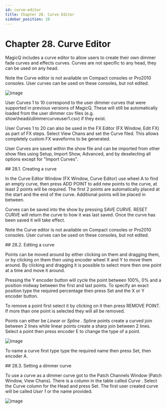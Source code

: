 ```yaml
---
id: curve-editor
title: Chapter 28. Curve Editor
sidebar_position: 28
---
```


# Chapter&nbsp;28.&nbsp;Curve Editor
<p>
    MagicQ includes a curve editor to allow users to create their own dimmer fade curves and effects curves. Curves are not specific to any
    head, they can be used on any head.
</p>
<p>
    Note the Curve editor is not available on Compact consoles or Pro2010 consoles. User curves can be used on these consoles, but not
    edited.
</p>
<p>
    <span class="inlinemediaobject">
        <img src="https://secure.chamsys.co.uk/help/documentation/magicq/images/curveeditor_scurve.png" alt="image" />
    </span>
</p>
<p>
    User Curves 1 to 10 correspond to the user dimmer curves that were supported in previous versions of MagicQ. These will still be
    automatically loaded from the user dimmer csv files (e.g. show\heads\dimmercurveuser1.csv) if they exist.
</p>
<p>
    User Curves 1 to 20 can also be used in the FX Editor (FX Window, Edit FX) as part of FX steps. Select View Chans and set the Curve
    filed. This allows completely custom FX waveforms to be generated.
</p>
<p>
    User Curves are saved within the show file and can be imported from other show files using Setup, Import Show, Advanced, and by
    deselecting all options except for "Import Curves".
</p>
<div class="section">
    ## 28.1.&nbsp;Creating a curve
    <p>
        In the Curve Editor Window (FX Window, Curve Editor) use wheel A to find an empty curve, then press ADD POINT to add new points to
        the curve, at least 2 points will be required. The first 2 points are automatically placed at the start and the end of the curve.
        Additional points will be placed in between.
    </p>
    <p>
        Curves can be saved into the show by pressing SAVE CURVE. RESET CURVE will return the curve to how it was last saved. Once the curve
        has been saved it will take effect.
    </p>
    <p>
        Note the Curve editor is not available on Compact consoles or Pro2010 consoles. User curves can be used on these consoles, but not
        edited.
    </p>
</div>
<div class="section">
    ## 28.2.&nbsp;Editing a curve
    <p>
        Points can be moved around by either clicking on them and dragging them, or by clicking on them then using encoder wheel X and Y to
        move them around. By clicking and dragging it is possible to select more then one point at a time and move it around.
    </p>
    <p>
        Pressing the Y encoder button will cycle the point between 100%, 0% and a position midway between the first and last points. To
        specify an exact position type the required percentage then press Set and the X or Y encoder button.
    </p>
    <p>
        To remove a point first select it by clicking on it then press REMOVE POINT. If more than one point is selected they will all be
        removed.
    </p>
    <p>
        Points can either be
        <span class="emphasis"><em>Linear</em></span>
        or
        <span class="emphasis"><em>Spline</em></span>
        . Spline points create a curved join between 2 lines while linear points create a sharp join between 2 lines. Select a point then
        press encoder E to change the type of a point.
    </p>
    <p>
        <span class="inlinemediaobject">
            <img src="https://secure.chamsys.co.uk/help/documentation/magicq/images/curveeditor_linearspline.png" alt="image" />
        </span>
    </p>
    <p>To name a curve first type type the required name then press Set, then encoder A.</p>
</div>
<div class="section">
    ## 28.3.&nbsp;Setting a dimmer curve
    <p>
        To use a curve as a dimmer curve got to the Patch Channels Window (Patch Window, View Chans). There is a column in the table called
        <span class="emphasis"><em>Curve</em></span>
        . Select the Curve column for the Head and press Set. The first user created curve will be called
        <span class="emphasis"><em>User 1</em></span>
        or the name provided.
    </p>
    <p>
        <span class="inlinemediaobject">
            <img src="https://secure.chamsys.co.uk/help/documentation/magicq/images/curveeditordimmercurve.png" alt="image" />
        </span>
    </p>
</div>
